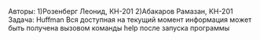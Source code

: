 Авторы: 1)Розенберг Леонид, КН-201
        2)Абакаров Рамазан, КН-201
Задача: Huffman
Вся доступная на текущий момент информация может быть получена вызовом команды help после запуска программы
